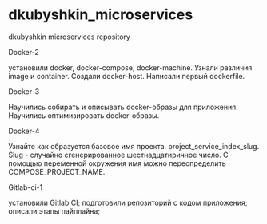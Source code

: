 # dkubyshkin_microservices
dkubyshkin microservices repository


Docker-2

установили docker, docker-compose, docker-machine.
Узнали различия image и container.
Создали docker-host.
Написали первый dockerfile.

Docker-3

Научились собирать и описывать docker-образы для приложения.
Научились оптимизировать docker-образы.

Docker-4

Узнайте как образуется базовое имя проекта.
project_service_index_slug.  Slug - случайно сгенерированное шестнадцатиричное число.
С помощью переменной окружения имя можно переопределить COMPOSE_PROJECT_NAME.

Gitlab-ci-1

установили Gitlab CI;
подготовили репозиторий с кодом приложения;
описали этапы пайплайна;
